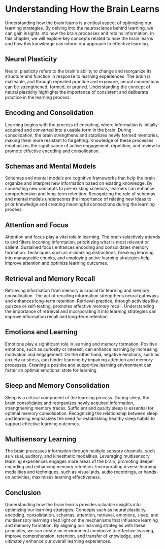 Understanding How the Brain Learns
===========================================

Understanding how the brain learns is a critical aspect of optimizing our learning strategies. By delving into the neuroscience behind learning, we can gain insights into how the brain processes and retains information. In this chapter, we will explore key concepts related to how the brain learns and how this knowledge can inform our approach to effective learning.

Neural Plasticity
-----------------

Neural plasticity refers to the brain's ability to change and reorganize its structure and function in response to learning experiences. The brain is malleable, and through repeated practice and exposure, neural connections can be strengthened, formed, or pruned. Understanding the concept of neural plasticity highlights the importance of consistent and deliberate practice in the learning process.

Encoding and Consolidation
--------------------------

Learning begins with the process of encoding, where information is initially acquired and converted into a usable form in the brain. During consolidation, the brain strengthens and stabilizes newly formed memories, making them more resistant to forgetting. Knowledge of these processes emphasizes the significance of active engagement, repetition, and review to promote effective encoding and consolidation.

Schemas and Mental Models
-------------------------

Schemas and mental models are cognitive frameworks that help the brain organize and interpret new information based on existing knowledge. By connecting new concepts to pre-existing schemas, learners can enhance comprehension and long-term retention. Recognizing the role of schemas and mental models underscores the importance of relating new ideas to prior knowledge and creating meaningful connections during the learning process.

Attention and Focus
-------------------

Attention and focus play a vital role in learning. The brain selectively attends to and filters incoming information, prioritizing what is most relevant or salient. Sustained focus enhances encoding and consolidates memory formation. Techniques such as minimizing distractions, breaking learning into manageable chunks, and employing active learning strategies help improve attention and optimize learning outcomes.

Retrieval and Memory Recall
---------------------------

Retrieving information from memory is crucial for learning and memory consolidation. The act of recalling information strengthens neural pathways and enhances long-term retention. Retrieval practice, through activities like quizzes or self-testing, promotes effective memory recall. Understanding the importance of retrieval and incorporating it into learning strategies can improve information recall and long-term retention.

Emotions and Learning
---------------------

Emotions play a significant role in learning and memory formation. Positive emotions, such as curiosity or interest, can enhance learning by increasing motivation and engagement. On the other hand, negative emotions, such as anxiety or stress, can hinder learning by impairing attention and memory processes. Creating a positive and supportive learning environment can foster an optimal emotional state for learning.

Sleep and Memory Consolidation
------------------------------

Sleep is a critical component of the learning process. During sleep, the brain consolidates and reorganizes newly acquired information, strengthening memory traces. Sufficient and quality sleep is essential for optimal memory consolidation. Recognizing the relationship between sleep and learning emphasizes the need for establishing healthy sleep habits to support effective learning outcomes.

Multisensory Learning
---------------------

The brain processes information through multiple sensory channels, such as visual, auditory, and kinesthetic modalities. Leveraging multisensory learning experiences engages more areas of the brain, promoting deeper encoding and enhancing memory retention. Incorporating diverse learning modalities and techniques, such as visual aids, audio recordings, or hands-on activities, maximizes learning effectiveness.

Conclusion
----------

Understanding how the brain learns provides valuable insights into optimizing our learning strategies. Concepts such as neural plasticity, encoding, consolidation, schemas, attention, retrieval, emotions, sleep, and multisensory learning shed light on the mechanisms that influence learning and memory formation. By aligning our learning strategies with these principles, we can create an environment conducive to effective learning, improve comprehension, retention, and transfer of knowledge, and ultimately enhance our overall learning experiences.
